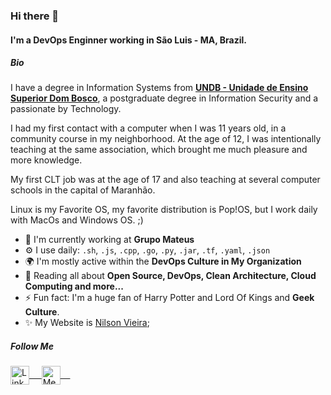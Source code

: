 ### Hi there 👋

#### I'm a DevOps Enginner working in São Luis - MA, Brazil.

##### Bio

I have a degree in Information Systems from <a href="www.undb.edu.br"><b>UNDB - Unidade de Ensino Superior Dom Bosco</b></a>, a postgraduate degree in Information Security and a passionate by Technology.
 
I had my first contact with a computer when I was 11 years old, in a community course in my neighborhood. At the age of 12, I was intentionally teaching at the same association, which brought me much pleasure and more knowledge.

My first CLT job was at the age of 17 and also teaching at several computer schools in the capital of Maranhão.

Linux is my Favorite OS, my favorite distribution is Pop!OS, but I work daily with MacOs and Windows OS. ;)


- 🏢 I'm currently working at **Grupo Mateus**
- ⚙️ I use daily: `.sh`, `.js`, `.cpp`, `.go`, `.py`, `.jar`, `.tf`, `.yaml`, `.json`
- 🌍 I'm mostly active within the **DevOps Culture in My Organization**
- 🌱 Reading all about **Open Source, DevOps, Clean Architecture, Cloud Computing and more...**
- ⚡️ Fun fact: I'm a huge fan of Harry Potter and Lord Of Kings and **Geek Culture**.
- ✨ My Website is [Nilson Vieira](https://nilsonvieira.com.br);

##### Follow Me
 <a href="https://www.linkedin.com/in/nilsonrsvieira" target="blank">
  <img align="center" alt="LinkedIn" width="30px" src="https://www.vectorlogo.zone/logos/linkedin/linkedin-icon.svg" /> &nbsp; &nbsp;
 </a>
 <a href="https://medium.com/@nilsonrsvieira" target="blank">
 <img align="center" alt="Medium" width="30px" src="https://www.vectorlogo.zone/logos/medium/medium-tile.svg" />  &nbsp; &nbsp;
 </a> 
